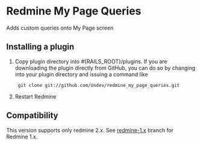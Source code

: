 # Redmine My Page Queries

Adds custom queries onto My Page screen

## Installing a plugin

1. Copy plugin directory into #{RAILS_ROOT}/plugins.
If you are downloading the plugin directly from GitHub,
you can do so by changing into your plugin directory and issuing a command like

        git clone git://github.com/Undev/redmine_my_page_queries.git

2. Restart Redmine

## Compatibility

This version supports only redmine 2.x. See [redmine-1.x](https://github.com/Undev/redmine_my_page_queries/tree/feature/1.4-compatibility) branch for Redmine 1.x.
